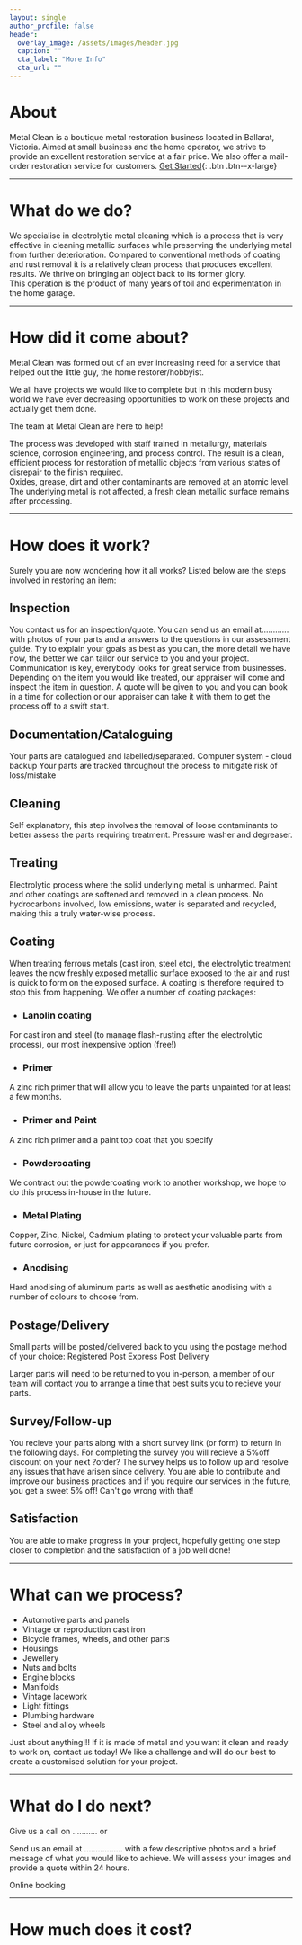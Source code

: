 ```yaml
---
layout: single
author_profile: false
header:
  overlay_image: /assets/images/header.jpg
  caption: ""
  cta_label: "More Info"
  cta_url: ""
---
```

# About
Metal Clean is a boutique metal restoration business located in Ballarat, Victoria. Aimed at small business and the home operator, we strive to provide an excellent restoration service at a fair price. We also offer a mail-order restoration service for customers.
[Get Started](#link){: .btn .btn--x-large}
- - - 
# What do we do?
 We specialise in electrolytic metal cleaning which is a process that is very effective in cleaning metallic surfaces while preserving the underlying metal from further deterioration. 
 Compared to conventional methods of coating and rust removal it is a relatively clean process that produces excellent results. We thrive on bringing an object back to its former glory.  
 This operation is the product of many years of toil and experimentation in the home garage.
- - - 
# How did it come about?
 Metal Clean was formed out of an ever increasing need for a service that helped out the little guy, the home restorer/hobbyist.

We all have projects we would like to complete but in this modern busy world we have ever decreasing opportunities to work on these projects and actually get them done.

The team at Metal Clean are here to help!

The process was developed with staff trained in metallurgy, materials science, corrosion engineering, and process control. The result is a clean, efficient process for restoration of metallic objects from various states of disrepair to the finish required.  
Oxides, grease, dirt and other contaminants are removed at an atomic level. The underlying metal is not affected, a fresh clean metallic surface remains after processing.
- - - 
# How does it work?
Surely you are now wondering how it all works? Listed below are the steps involved in restoring an item:
## Inspection
You contact us for an inspection/quote.
 You can send us an email at............ with photos of your parts and a answers to the questions in our assessment guide. Try to explain your goals as best as you can, the more detail we have now, the better we can tailor our service to you and your project. Communication is key, everybody looks for great service from businesses.
Depending on the item you would like treated, our appraiser will come and inspect the item in question. A quote will be given to you and you can book in a time for collection or our appraiser can take it with them to get the process off to a swift start.

## Documentation/Cataloguing  
Your parts are catalogued and labelled/separated.
Computer system - cloud backup
Your parts are tracked throughout the process to mitigate risk of loss/mistake

## Cleaning
Self explanatory, this step involves the removal of loose contaminants to better assess the parts requiring treatment. Pressure washer and degreaser.

## Treating
Electrolytic process where the solid underlying metal is unharmed. Paint and other coatings are softened and removed in a clean process. No hydrocarbons involved, low emissions, water is separated and recycled, making this a truly water-wise process.

## Coating
When treating ferrous metals (cast iron, steel etc), the electrolytic treatment leaves the now freshly exposed metallic surface exposed to the air and rust is quick to form on the exposed surface. A coating is therefore required to stop this from happening.
We offer a number of coating packages:
* ### Lanolin coating 
For cast iron and steel (to manage flash-rusting after the electrolytic process), our most inexpensive option (free!)
* ### Primer
A zinc rich primer that will allow you to leave the parts unpainted for at least a few months.
* ### Primer and Paint
A zinc rich primer and a paint top coat that you specify
* ### Powdercoating
We contract out the powdercoating work to another workshop, we hope to do this process in-house in the future.
* ### Metal Plating
Copper, Zinc, Nickel, Cadmium plating to protect your valuable parts from future corrosion, or just for appearances if you prefer.
* ### Anodising
Hard anodising of aluminum parts as well as aesthetic anodising with a number of colours to choose from.

## Postage/Delivery
Small parts will be posted/delivered back to you using the postage method of your choice:
Registered Post
Express Post
Delivery

Larger parts will need to be returned to you in-person, a member of our team will contact you to arrange a time that best suits you to recieve your parts.

## Survey/Follow-up
You recieve your parts along with a short survey link (or form) to return in the following days. For completing the survey you will recieve a 5%off discount on your next ?order?
The survey helps us to follow up and resolve any issues that have arisen since delivery. You are able to contribute and improve our business practices and if you require our services in the future, you get a sweet 5% off! Can't go wrong with that!

## Satisfaction
You are able to make progress in your project, hopefully getting one step closer to completion and the satisfaction of a job well done!
- - - 

# What can we process?
* Automotive parts and panels
* Vintage or reproduction cast iron
* Bicycle frames, wheels, and other parts
* Housings
* Jewellery
* Nuts and bolts
* Engine blocks
* Manifolds
* Vintage lacework
* Light fittings
* Plumbing hardware
* Steel and alloy wheels


Just about anything!!! If it is made of metal and you want it clean and ready to work on, contact us today! We like a challenge and will do our best to create a customised solution for your project.
- - - 
# What do I do next?
Give us a call on ........... or

Send us an email at ................. with a few descriptive photos and a brief message of what you would like to achieve. We will assess your images and provide a quote within 24 hours. 

Online booking
- - - 
# How much does it cost?
 
